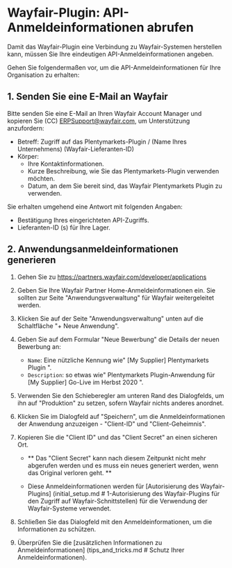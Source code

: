 # Wayfair-Plugin: API-Anmeldeinformationen abrufen

Damit das Wayfair-Plugin eine Verbindung zu Wayfair-Systemen herstellen kann, müssen Sie Ihre eindeutigen API-Anmeldeinformationen angeben.

Gehen Sie folgendermaßen vor, um die API-Anmeldeinformationen für Ihre Organisation zu erhalten:

## 1. Senden Sie eine E-Mail an Wayfair

Bitte senden Sie eine E-Mail an Ihren Wayfair Account Manager und kopieren Sie (CC) ERPSupport@wayfair.com, um Unterstützung anzufordern:

- Betreff: Zugriff auf das Plentymarkets-Plugin / (Name Ihres Unternehmens) (Wayfair-Lieferanten-ID)
- Körper:
    - Ihre Kontaktinformationen.
    - Kurze Beschreibung, wie Sie das Plentymarkets-Plugin verwenden möchten.
    - Datum, an dem Sie bereit sind, das Wayfair Plentymarkets Plugin zu verwenden.

Sie erhalten umgehend eine Antwort mit folgenden Angaben:
- Bestätigung Ihres eingerichteten API-Zugriffs.
- Lieferanten-ID (s) für Ihre Lager.

## 2. Anwendungsanmeldeinformationen generieren

1. Gehen Sie zu https://partners.wayfair.com/developer/applications

2. Geben Sie Ihre Wayfair Partner Home-Anmeldeinformationen ein. Sie sollten zur Seite "Anwendungsverwaltung" für Wayfair weitergeleitet werden.

4. Klicken Sie auf der Seite "Anwendungsverwaltung" unten auf die Schaltfläche "+ Neue Anwendung".

5. Geben Sie auf dem Formular "Neue Bewerbung" die Details der neuen Bewerbung an:
    * `Name`: Eine nützliche Kennung wie" [My Supplier] Plentymarkets Plugin ".
    * `Description`: so etwas wie" Plentymarkets Plugin-Anwendung für [My Supplier] Go-Live im Herbst 2020 ".

6. Verwenden Sie den Schieberegler am unteren Rand des Dialogfelds, um ihn auf "Produktion" zu setzen, sofern Wayfair nichts anderes anordnet.

7. Klicken Sie im Dialogfeld auf "Speichern", um die Anmeldeinformationen der Anwendung anzuzeigen - "Client-ID" und "Client-Geheimnis".

8. Kopieren Sie die "Client ID" und das "Client Secret" an einen sicheren Ort.
    * ** Das "Client Secret" kann nach diesem Zeitpunkt nicht mehr abgerufen werden und es muss ein neues generiert werden, wenn das Original verloren geht. **

    * Diese Anmeldeinformationen werden für [Autorisierung des Wayfair-Plugins] (initial_setup.md # 1-Autorisierung des Wayfair-Plugins für den Zugriff auf Wayfair-Schnittstellen) für die Verwendung der Wayfair-Systeme verwendet.

9. Schließen Sie das Dialogfeld mit den Anmeldeinformationen, um die Informationen zu schützen.

10. Überprüfen Sie die [zusätzlichen Informationen zu Anmeldeinformationen] (tips_and_tricks.md # Schutz Ihrer Anmeldeinformationen).
